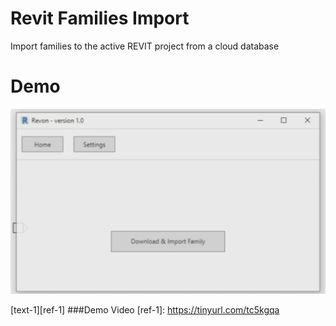 # Revit Families Import
 Import families to the active REVIT project from a cloud database

# Demo
![Sample screenshot](https://github.com/bakigervalla/Revit-Families-Import/blob/master/Revon.UI/Resources/snapshot.png)

[text-1][ref-1]
###Demo Video
[ref-1]: https://tinyurl.com/tc5kgqa

